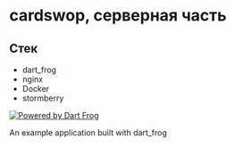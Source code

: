 # cardswop, серверная часть

## Стек
- dart_frog
- nginx
- Docker
- stormberry

[![Powered by Dart Frog](https://img.shields.io/endpoint?url=https://tinyurl.com/dartfrog-badge)](https://dartfrog.vgv.dev)

An example application built with dart_frog